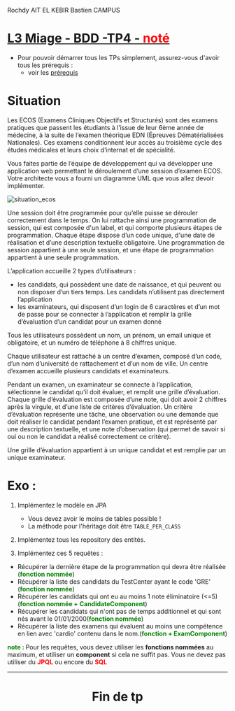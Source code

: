 Rochdy AIT EL KEBIR
Bastien CAMPUS

# <u>L3 Miage - BDD -TP4 - <b style="color:red">noté</b></u>

* Pour pouvoir démarrer tous les TPs simplement, assurez-vous d'avoir tous les prérequis :
    * voir les [prérequis](prerequis.md)

# Situation 

Les ECOS (Examens Cliniques Objectifs et Structurés) sont des examens pratiques que passent les étudiants à l’issue de leur 6ème année de médecine, à la suite de l’examen théorique EDN (Épreuves Dématérialisées Nationales). Ces examens conditionnent leur accès au troisième cycle des études médicales et leurs choix d’internat et de spécialité.

Vous faites partie de l’équipe de développement qui va développer une application web permettant le déroulement d’une session d’examen ECOS. Votre architecte vous a fourni un diagramme UML que vous allez devoir implémenter.

![situation_ecos](doc/situation.png)

Une session doit être programmée pour qu’elle puisse se dérouler correctement dans le temps. On lui rattache ainsi une programmation de session, qui est composée d'un label, et qui comporte plusieurs étapes de programmation. Chaque étape dispose d’un code unique, d'une date de réalisation et d’une description textuelle obligatoire. Une programmation de session appartient à une seule session, et une étape de programmation appartient à une seule programmation.

L’application accueille 2 types d’utilisateurs :
-	les candidats, qui possèdent une date de naissance, et qui peuvent ou non disposer d’un tiers temps. Les candidats n’utilisent pas directement l’application
-	les examinateurs, qui disposent d’un login de 6 caractères et d’un mot de passe pour se connecter à l’application et remplir la grille d’évaluation d’un candidat pour un examen donné

Tous les utilisateurs possèdent un nom, un prénom, un email unique et obligatoire, et un numéro de téléphone à 8 chiffres unique.

Chaque utilisateur est rattaché à un centre d’examen, composé d’un code, d’un nom d’université de rattachement et d’un nom de ville. Un centre d’examen accueille plusieurs candidats et examinateurs.


Pendant un examen, un examinateur se connecte à l’application, sélectionne le candidat qu’il doit évaluer, et remplit une grille d’évaluation. Chaque grille d’évaluation est composée d’une note, qui doit avoir 2 chiffres après la virgule, et d’une liste de critères d’évaluation. Un critère d’évaluation représente une tâche, une observation ou une demande que doit réaliser le candidat pendant l’examen pratique, et est représenté par une description textuelle, et une note d’observation (qui permet de savoir si oui ou non le candidat a réalisé correctement ce critère).

Une grille d’évaluation appartient à un unique candidat et est remplie par un unique examinateur.


# Exo :

1. Implémentez le modèle en JPA
    * Vous devez avoir le moins de tables possible !
    * La méthode pour l'héritage doit être `TABLE_PER_CLASS`


2. Implémentez tous les repository des entités.


3. Implémentez ces 5 requêtes :
  * Récupérer la dernière étape de la programmation qui devra être réalisée (<b style="color:green">fonction nommée</b>)
  * Récupérer la liste des candidats du TestCenter ayant le code 'GRE' (<b style="color:green">fonction nommée</b>)
  * Récupérer les candidats qui ont eu au moins 1 note éliminatoire (<=5) (<b style="color:green">fonction nommée + CandidateComponent</b>)
  * Récupérer les candidats qui n'ont pas de temps additionnel et qui sont nés avant le 01/01/2000(<b style="color:green">fonction nommée</b>)
  * Récupérer la liste des examens qui évaluent au moins une compétence en lien avec 'cardio' contenu dans le nom.(<b style="color:green">fonction + ExamComponent</b>)

<b style="color:green">note : </b> Pour les requêtes, vous devez utiliser les **fonctions nommées** au maximum, et utiliser un **component** si cela ne suffit pas. Vous ne devez pas utiliser du <b style="color:red">JPQL</b> ou encore du <b style="color:red">SQL</b>

---

# <div style="text-align: center;">Fin de tp</div>